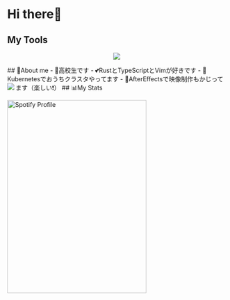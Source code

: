 # Hi there👋
## My Tools
<p align="center">
    <img src="https://skillicons.dev/icons?i=cpp,ts,rust,neovim" />
</p>
## 🚀About me
- 📘高校生です
- 💕RustとTypeScriptとVimが好きです
- 💫Kubernetesでおうちクラスタやってます
- 🎈AfterEffectsで映像制作もかじってます（楽しい❗）
## 📊My Stats
<a href="https://github.com/anuraghazra/github-readme-stats">
  <img align="left" src="https://github-readme-stats.vercel.app/api?username=uvu1&count_private=true&show_icons=true" />
</a>
<p align="left">
  <img src="https://spotify-github-profile.kittinanx.com/api/view?uid=31pw47doexup26slyntfifm3uwx4&cover_image=true&theme=default&bar_color=ff0000&bar_color_cover=true" width="320" height="445" alt="Spotify Profile">
</p>
